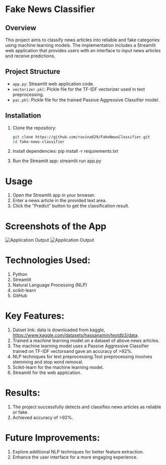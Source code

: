 
# Fake News Classifier

## Overview
This project aims to classify news articles into reliable and fake categories using machine learning models. The implementation includes a Streamlit web application that provides users with an interface to input news articles and receive predictions.

## Project Structure
- `app.py`: Streamlit web application code.
- `vectorizer.pkl`: Pickle file for the TF-IDF vectorizer used in text preprocessing.
- `pac.pkl`: Pickle file for the trained Passive Aggressive Classifier model.

## Installation
1. Clone the repository:
   ```bash
   git clone https://github.com/ravina029/FakeNewsClassifier.git
   cd fake-news-classifier


2. Install dependencies:
pip install -r requirements.txt

3. Run the Streamlit app:
streamlit run app.py


# Usage
1. Open the Streamlit app in your browser.
2. Enter a news article in the provided text area.
3. Click the "Predict" button to get the classification result.

# Screenshots of the App
![Application Output](Fake.png)
![Application Output](reliable.png)



# Technologies Used:

1. Python
2. Streamlit
3. Natural Language Processing (NLP)
4. scikit-learn
5. GitHub

# Key Features:
1. Datset link: data is downloaded from kaggle, https://www.kaggle.com/datasets/hassanamin/textdb3/data.
2. Trained a machine learning model on a dataset of above news articles.
3. The machine learning model uses a Passive Aggressive Classifier trained on TF-IDF vectorsand gave an accuracy of >92%. 
4. NLP techniques for text preprocessing.Text preprocessing involves stemming and stop word removal.
5. Scikit-learn for the machine learning model.
6. Streamlit for the web application.

# Results:

1. The project successfully detects and classifies news articles as reliable or fake.
2. Achieved accuracy of >92%.


# Future Improvements:

1. Explore additional NLP techniques for better feature extraction.
2. Enhance the user interface for a more engaging experience.


